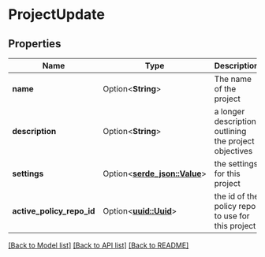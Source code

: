 # ProjectUpdate

## Properties

Name | Type | Description | Notes
------------ | ------------- | ------------- | -------------
**name** | Option<**String**> | The name of the project | [optional]
**description** | Option<**String**> | a longer description outlining the project objectives | [optional]
**settings** | Option<[**serde_json::Value**](.md)> | the settings for this project | [optional]
**active_policy_repo_id** | Option<[**uuid::Uuid**](uuid::Uuid.md)> | the id of the policy repo to use for this project | [optional]

[[Back to Model list]](../README.md#documentation-for-models) [[Back to API list]](../README.md#documentation-for-api-endpoints) [[Back to README]](../README.md)



